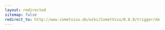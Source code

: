 ```yaml
---
layout: redirected
sitemap: false
redirect_to: http://www.cometvisu.de/wiki/CometVisu/0.8.0/trigger/de
---
```


